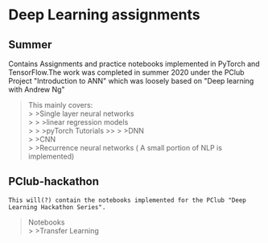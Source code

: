 # Deep Learning assignments

## Summer
Contains Assignments and practice notebooks implemented in PyTorch and TensorFlow.The work was completed in summer 2020 under the PClub Project "Introduction to ANN" which was loosely based on "Deep learning with Andrew Ng"
>This mainly covers:  
        > >Single layer neural networks  
            > > >linear regression models  
            > > >pyTorch Tutorials
        >>
        > >DNN   
        > >CNN  
        > >Recurrence neural networks ( A small portion of NLP is implemented)
    

## PClub-hackathon
    This will(?) contain the notebooks implemented for the PClub "Deep Learning Hackathon Series".
> Notebooks  
    > >Transfer Learning